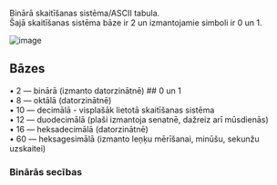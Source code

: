Binārā skaitīšanas sistēma/ASCII tabula.  
Šajā skaitīšanas sistēma bāze ir 2 un izmantojamie simboli ir 0 un 1.

![image](https://www.mathcs.emory.edu/~cheung/Courses/170/Syllabus/05/FIGS/0/ASCII.jpg)  

## Bāzes
• 2 — binārā (izmanto datorzinātnē) ## 0 un 1  
• 8 — oktālā (datorzinātnē)  
• 10 — decimālā - visplašāk lietotā skaitīšanas sistēma  
• 12 — duodecimālā (plaši izmantoja senatnē, dažreiz arī mūsdienās)  
• 16 — heksadecimālā (datorzinātnē)  
• 60 — heksagesimālā (izmanto leņķu mērīšanai, minūšu, sekunžu uzskaitei)   

### Binārās secības
